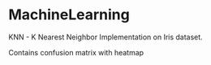# MachineLearning
KNN - K Nearest Neighbor Implementation on Iris dataset.

Contains confusion matrix with heatmap 
